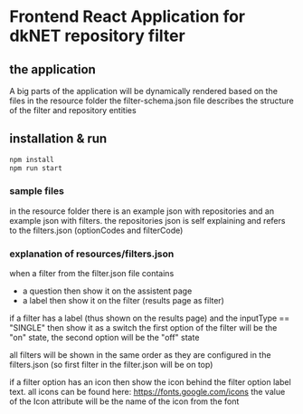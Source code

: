 # Frontend React Application for dkNET repository filter

## the application

A big parts of the application will be dynamically rendered based on the files in the resource folder
the filter-schema.json file describes the structure of the filter and repository entities

## installation & run

```bash
npm install
npm run start
```

### sample files
in the resource folder there is an example json with repositories and an example json with filters.
the repositories json is self explaining and refers to the filters.json (optionCodes and filterCode)

### explanation of resources/filters.json 

when a filter from the filter.json file contains 
* a question then show it on the assistent page
* a label then show it on the filter (results page as filter)

if a filter has a label (thus shown on the results page) and the inputType == "SINGLE" then show it as a switch
the first option of the filter will be the "on" state, the second option will be the "off" state

all filters will be shown in the same order as they are configured in the filters.json (so first filter in the filter.json will be on top)

if a filter option has an icon then show the icon behind the filter option label text. all icons can be found here: https://fonts.google.com/icons
the value of the Icon attribute will be the name of the icon from the font
